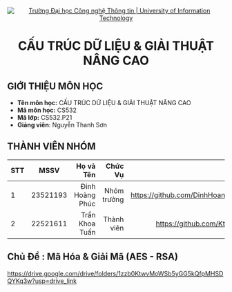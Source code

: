 <!-- Banner -->
<p align='center'>
  <a href=https://www.uit.edu.vn/" title="Trường Đại học Công nghệ Thông tin" style="border: none;">
     <img src="https://i.imgur.com/WmMnSRt.png" alt="Trường Đại học Công nghệ Thông tin | University of Information Technology">
  </a>
</p>

<h1 align="center"><b>CẤU TRÚC DỮ LIỆU & GIẢI THUẬT NÂNG CAO</b></h>

## GIỚI THIỆU MÔN HỌC
* **Tên môn học:** CẤU TRÚC DỮ LIỆU & GIẢI THUẬT NÂNG CAO
* **Mã môn học:** CS532
* **Mã lớp:** CS532.P21
* **Giảng viên**: Nguyễn Thanh Sơn

## THÀNH VIÊN NHÓM
|STT| MSSV      | Họ và Tên       |Chức Vụ    | Github                                                  | Email                   |
|---|:---------:| ---------------:|----------:|--------------------------------------------------------:|-------------------------:
| 1 | 23521193  | Đinh Hoàng Phúc |Nhóm trưởng| https://github.com/DinhHoangPhuc3010 | 23521193@gm.uit.edu.vn |
| 2 | 22521611 | Trần Khoa Tuấn |Thành viên| https://github.com/KtuanfromUIT | 22521611@gm.uit.edu.vn | 

## Chủ Đề : Mã Hóa & Giải Mã (AES - RSA)
https://drive.google.com/drive/folders/1zzb0KtwvMoWSb5yGG5kQfpMHSDQYKq3w?usp=drive_link
